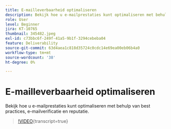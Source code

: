 ```yaml
---
title: E-mailleverbaarheid optimaliseren
description: Bekijk hoe u e-mailprestaties kunt optimaliseren met behulp van best practices, e-mailverificatie en reputatie.
role: User
level: Beginner
jira: KT-10765
thumbnail: 345482.jpeg
exl-id: c73bbc6f-249f-41a5-9b1f-3294cebeba04
feature: Deliverability
source-git-commit: 63d4aea1c818d35724c0cdc14e69ea00eb06b4a0
workflow-type: tm+mt
source-wordcount: '38'
ht-degree: 0%

---
```


# E-mailleverbaarheid optimaliseren

Bekijk hoe u e-mailprestaties kunt optimaliseren met behulp van best practices, e-mailverificatie en reputatie.

>[!VIDEO](https://video.tv.adobe.com/v/345482/?quality=12&learn=on){transcript=true}
